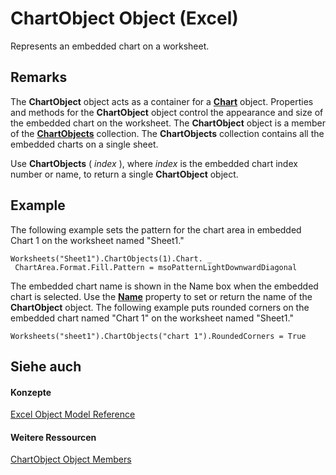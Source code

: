 
# ChartObject Object (Excel)

Represents an embedded chart on a worksheet.


## Remarks

The  **ChartObject** object acts as a container for a **[Chart](179c32ce-49bd-6f36-ea12-89fb5443f3ea.md)** object. Properties and methods for the **ChartObject** object control the appearance and size of the embedded chart on the worksheet. The **ChartObject** object is a member of the **[ChartObjects](67cf2d82-ed9b-b23d-836f-19b106bcc5ed.md)** collection. The **ChartObjects** collection contains all the embedded charts on a single sheet.

Use  **ChartObjects** ( _index_ ), where _index_ is the embedded chart index number or name, to return a single **ChartObject** object.


## Example

The following example sets the pattern for the chart area in embedded Chart 1 on the worksheet named "Sheet1."


```
Worksheets("Sheet1").ChartObjects(1).Chart. _ 
 ChartArea.Format.Fill.Pattern = msoPatternLightDownwardDiagonal
```

The embedded chart name is shown in the Name box when the embedded chart is selected. Use the  **[Name](3da85312-f508-499a-6799-c1e15e2259a0.md)** property to set or return the name of the **ChartObject** object. The following example puts rounded corners on the embedded chart named "Chart 1" on the worksheet named "Sheet1."




```
Worksheets("sheet1").ChartObjects("chart 1").RoundedCorners = True
```


## Siehe auch


#### Konzepte


[Excel Object Model Reference](11ea8598-8a20-92d5-f98b-0da04263bf2c.md)
#### Weitere Ressourcen


[ChartObject Object Members](http://msdn.microsoft.com/library/b53f82f3-1144-b471-cacc-28bbbc493eba%28Office.15%29.aspx)
